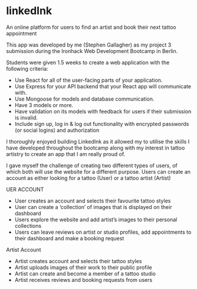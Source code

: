 # linkedInk
An online platform for users to find an artist and book their next tattoo appointment

This app was developed by me (Stephen Gallagher) as my project 3 submission during the Ironhack Web Development
Bootcamp in Berlin.

Students were given 1.5 weeks to create a web application with the following criteria:

- Use React for all of the user-facing parts of your application.
- Use Express for your API backend that your React app will communicate with.
- Use Mongoose for models and database communication.
- Have 3 models or more. 
- Have validation on its models with feedback for users if their submission is invalid.
- Include sign up, log in & log out functionality with encrypted passwords (or social logins) and 
  authorization

I thoroughly enjoyed building LinkedInk as it allowed my to utilise the skills I have developed throughout the
bootcamp along with my interest in tattoo artistry to create an app that I am really proud of.

I gave myself the challenge of creating two different types of users, of which both will use the website for a
different purpose. Users can create an account as either looking for a tattoo (User) or a tattoo artist (Artist)

UER ACCOUNT
- User creates an account and selects their favourite tattoo styles
- User can create a ‘collection’ of images that is displayed on their dashboard
- Users explore the website and add artist’s images to their personal collections
- Users can leave reviews on artist or studio profiles, add appointments to their dashboard and make a booking request

Artist Account
- Artist creates account and selects their tattoo styles
- Artist uploads images of their work to their public profile
- Artist can create and become a member of a tattoo studio
- Artist receives reviews and booking requests from users
